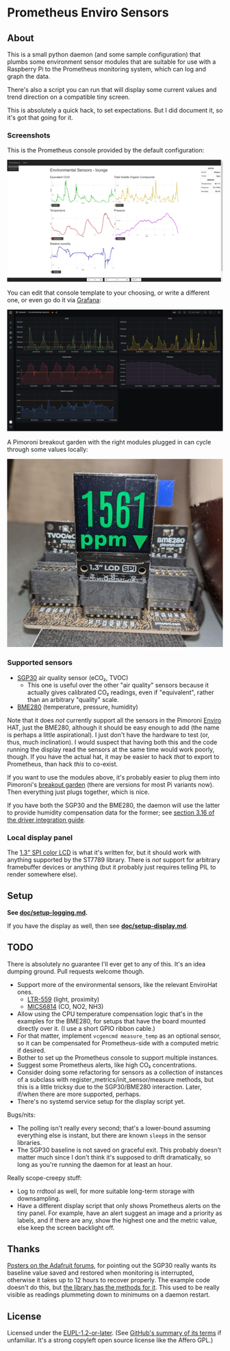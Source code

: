 # Prometheus Enviro Sensors

## About

This is a small python daemon (and some sample configuration) that plumbs some environment sensor modules that are suitable for use with a Raspberry Pi to the Prometheus monitoring system, which can log and graph the data.

There's also a script you can run that will display some current values and trend direction on a compatible tiny screen.

This is absolutely a quick hack, to set expectations. But I did document it, so it's got that going for it.

### Screenshots

This is the Prometheus console provided by the default configuration:

![Screenshot of sensor graphs](console-screenshot.png)

You can edit that console template to your choosing, or write a different one, or even go do it via [Grafana](https://prometheus.io/docs/visualization/grafana/):

![Screenshot of sensor graphs via Grafana](grafana.png)

A Pimoroni breakout garden with the right modules plugged in can cycle through some values locally:

![Photo of (very dusty) ST7789 LCD showing high but falling CO₂](spi-lcd-co2.jpg)

### Supported sensors

- [SGP30](https://shop.pimoroni.com/products/sgp30-air-quality-sensor-breakout) air quality sensor (eCO₂, TVOC)
  - This one is useful over the other "air quality" sensors because it actually gives calibrated CO₂ readings, even if "equivalent", rather than an arbitrary "quality" scale.
- [BME280](https://shop.pimoroni.com/products/bme280-breakout) (temperature, pressure, humidity)

Note that it does *not* currently support all the sensors in the Pimoroni [Enviro](https://shop.pimoroni.com/products/enviro) HAT, just the BME280, although it should be easy enough to add (the name is perhaps a little aspirational). I just don't have the hardware to test (or, thus, much inclination). I would suspect that having both this and the code running the display read the sensors at the same time would work poorly, though. If you have the actual hat, it may be easier to hack *that* to export to Prometheus, than hack *this* to co-exist.

If you want to use the modules above, it's probably easier to plug them into Pimoroni's [breakout garden](https://shop.pimoroni.com/products/breakout-garden-hat-i2c-spi) (there are versions for most Pi variants now). Then everything just plugs together, which is nice.

If you have both the SGP30 and the BME280, the daemon will use the latter to provide humidity compensation data for the former; see [section 3.16 of the driver integration guide](https://www.sensirion.com/fileadmin/user_upload/customers/sensirion/Dokumente/9_Gas_Sensors/Sensirion_Gas_Sensors_SGP30_Driver-Integration-Guide_SW_I2C.pdf).

### Local display panel

The [1.3" SPI color LCD](https://shop.pimoroni.com/products/1-3-spi-colour-lcd-240x240-breakout) is what it's written for, but it should work with anything supported by the ST7789 library. There is *not* support for arbitrary framebuffer devices or anything (but it probably just requires telling PIL to render somewhere else).

## Setup

**See [doc/setup-logging.md](doc/setup-logging.md).**

If you have the display as well, then see **[doc/setup-display.md](doc/setup-display.md)**.

## TODO

There is absolutely no guarantee I'll ever get to any of this. It's an idea dumping ground. Pull requests welcome though.

- Support more of the environmental sensors, like the relevant EnviroHat ones.
  - [LTR-559](https://shop.pimoroni.com/products/ltr-559-light-proximity-sensor-breakout) (light, proximity)
  - [MICS6814](https://shop.pimoroni.com/products/mics6814-gas-sensor-breakout) (CO, NO2, NH3)
- Allow using the CPU temperature compensation logic that's in the examples for the BME280, for setups that have the board mounted directly over it. (I use a short GPIO ribbon cable.)
- For that matter, implement `vcgencmd measure_temp` as an optional sensor, so it can be compensated for Prometheus-side with a computed metric if desired.
- Bother to set up the Prometheus console to support multiple instances.
- Suggest some Prometheus alerts, like high CO₂ concentrations.
- Consider doing some refactoring for sensors as a collection of instances of a subclass with register_metrics/init_sensor/measure methods, but this is a little tricksy due to the SGP30/BME280 interaction. Later, if/when there are more supported, perhaps.
- There's no systemd service setup for the display script yet.

Bugs/nits:

- The polling isn't really every second; that's a lower-bound assuming everything else is instant, but there are known `sleep`s in the sensor libraries.
- The SGP30 baseline is not saved on graceful exit. This probably doesn't matter much since I don't think it's supposed to drift dramatically, so long as you're running the daemon for at least an hour.

Really scope-creepy stuff:

- Log to rrdtool as well, for more suitable long-term storage with downsampling.
- Have a different display script that only shows Prometheus alerts on the tiny panel. For example, have an alert suggest an image and a priority as labels, and if there are any, show the highest one and the metric value, else keep the screen backlight off.

## Thanks

[Posters on the Adafruit forums](https://forums.adafruit.com/viewtopic.php?f=19&t=133097#p661509), for pointing out the SGP30 really wants its baseline value saved and restored when monitoring is interrupted, otherwise it takes up to 12 hours to recover properly. The example code doesn't do this, but [the library has the methods for it](https://github.com/pimoroni/sgp30-python/blob/master/library/sgp30/__init__.py#L165). This used to be really visible as readings plummeting down to minimums on a daemon restart.

## License

Licensed under the [EUPL-1.2-or-later](https://joinup.ec.europa.eu/collection/eupl/eupl-text-eupl-12).
(See [GitHub's summary of its terms](https://choosealicense.com/licenses/eupl-1.2/) if unfamiliar. It's a strong copyleft open source license like the Affero GPL.)
